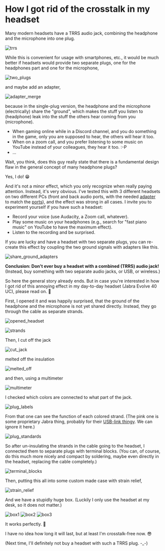 # How I got rid of the crosstalk in my headset

Many modern headsets have a TRRS audio jack, combining the headphone and the microphone into one plug.

![trrs](how_i_got_rid_of_the_crosstalk_in_my_headset/trrs.jpg)

While this is convenient for usage with smartphones, etc., it would be much better if headsets would provide two separate plugs, one for the headphones part and one for the microphone,

![two_plugs](how_i_got_rid_of_the_crosstalk_in_my_headset/two_plugs.jpg)

and maybe add an adapter,

![adapter_merge](how_i_got_rid_of_the_crosstalk_in_my_headset/adapter_merge.jpg)

because in the single-plug version, the headphone and the microphone (electrically) share the "ground", which makes the stuff you listen to (headphone) leak into the stuff the others hear coming from you (microphone).
- When gaming online while in a Discord channel, and you do something in the game, only you are supposed to hear, the others will hear it too.
- When on a zoom call, and you prefer listening to some music on YouTube instead of your colleagues, they hear it too. :-P
- ...

Wait, you think, does this guy really state that there is a fundamental design flaw in the general concept of many headphone plugs?

Yes, I do! :grin:

And it's not a minor effect, which you only recognize when really paying attention. Instead, it's very obvious. I've tested this with 3 different headsets on two different PCs (front and back audio ports, with the needed [adapter](how_i_got_rid_of_the_crosstalk_in_my_headset/adapter_split.jpg) to match the [ports](how_i_got_rid_of_the_crosstalk_in_my_headset/soundcard.jpg)), and the effect was strong in all cases. I invite you to experiment yourself if you have such a headset:
- Record your voice (use Audacity, a Zoom call, whatever).
- Play some music on your headphones (e.g., search for "fast piano music" on YouTube to have the maximum effect).
- Listen to the recording and be surprised.

If you are lucky and have a headset with two separate plugs, you can re-create this effect by coupling the two ground signals with adapters like this.

![share_ground_adapters](how_i_got_rid_of_the_crosstalk_in_my_headset/share_ground_adapters.jpg)

**Conclusion: Don't ever buy a headset with a combined (TRRS) audio jack!** (Instead, buy something with two separate audio jacks, or USB, or wireless.)

So here the general story already ends. But in case you're interested in how I got rid of this annoying effect in my day-to-day headset (Jabra Evolve 40 UC), please read on. :slightly_smiling_face:

First, I opened it and was happily surprised, that the ground of the headphone and the microphone is not yet shared directly. Instead, they go through the cable as separate strands.

![opened_headset](how_i_got_rid_of_the_crosstalk_in_my_headset/opened_headset.jpg)

![strands](how_i_got_rid_of_the_crosstalk_in_my_headset/strands.jpg)

Then, I cut off the jack

![cut_jack](how_i_got_rid_of_the_crosstalk_in_my_headset/cut_jack.jpg)

melted off the insulation

![melted_off](how_i_got_rid_of_the_crosstalk_in_my_headset/melted_off.jpg)

and then, using a multimeter

![multimeter](how_i_got_rid_of_the_crosstalk_in_my_headset/multimeter.jpg)

I checked which colors are connected to what part of the jack.

![plug_labels](how_i_got_rid_of_the_crosstalk_in_my_headset/plug_labels.jpg)

From that one can see the function of each colored strand. (The pink one is some proprietary Jabra thing, probably for their [USB-link thingy](how_i_got_rid_of_the_crosstalk_in_my_headset/jabra_usb.jpg). We can ignore it here.)

![plug_standards](how_i_got_rid_of_the_crosstalk_in_my_headset/plug_standards.jpg)

So after un-insulating the strands in the cable going to the headset, I connected them to separate plugs with terminal blocks. (You can, of course, do this much more nicely and compact by soldering, maybe even directly in the headset, replacing the cable completely.)

![terminal_blocks](how_i_got_rid_of_the_crosstalk_in_my_headset/terminal_blocks.jpg)

Then, putting this all into some custom made case with strain relief,

![strain_relief](how_i_got_rid_of_the_crosstalk_in_my_headset/strain_relief.jpg)

And we have a stupidly huge box. (Luckily I only use the headset at my desk, so it does not matter.)

![box1](how_i_got_rid_of_the_crosstalk_in_my_headset/box1.jpg) ![box2](how_i_got_rid_of_the_crosstalk_in_my_headset/box2.jpg) ![box3](how_i_got_rid_of_the_crosstalk_in_my_headset/box3.jpg)

It works perfectly. :tada:

I have no idea how long it will last, but at least I'm crosstalk-free now. :sunglasses:

(Next time, I'll definitely not buy a headset with such a TRRS plug. -_-)
